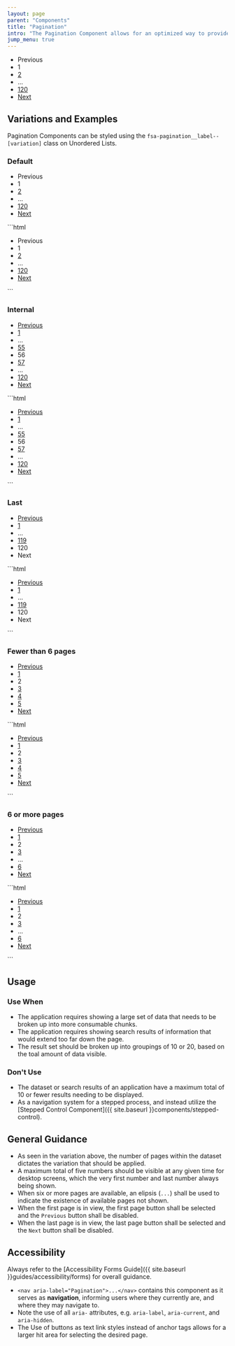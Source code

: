 ```yaml
---
layout: page
parent: "Components"
title: "Pagination"
intro: "The Pagination Component allows for an optimized way to provide a more consumable structure for large datasets."
jump_menu: true
---
```


<div class="ds-preview">
  <nav aria-label="Pagination">
    <div class="fsa-pagination" data-current="1" data-total="120">
      <ul class="fsa-pagination__list">
        <li class="fsa-pagination__item fsa-pagination__item--previous" aria-hidden="true">
          <span class="fsa-pagination__label fsa-pagination__label--previous fsa-pagination__label--disabled">Previous</span>
        </li>
        <li class="fsa-pagination__item">
          <span class="fsa-pagination__label fsa-pagination__label--current" aria-current="true">1</span>
        </li>
        <li class="fsa-pagination__item">
          <a class="fsa-pagination__label" href="link.html">2</a>
        </li>
        <li class="fsa-pagination__item" aria-hidden="true">
          <span class="fsa-pagination__label">…</span>
        </li>
        <li class="fsa-pagination__item">
          <a class="fsa-pagination__label" href="link.html">120</a>
        </li>
        <li class="fsa-pagination__item fsa-pagination__item--next">
          <a class="fsa-pagination__label fsa-pagination__label--next" href="link.html">Next</a>
        </li>
      </ul>
    </div>
  </nav>
</div>

## Variations and Examples

Pagination Components can be styled using the `fsa-pagination__label--[variation]` class on Unordered Lists.

### Default

<div class="ds-preview">
  <nav aria-label="Pagination">
    <div class="fsa-pagination" data-current="1" data-total="120">
      <ul class="fsa-pagination__list">
        <li class="fsa-pagination__item fsa-pagination__item--previous" aria-hidden="true">
          <span class="fsa-pagination__label fsa-pagination__label--previous fsa-pagination__label--disabled">Previous</span>
        </li>
        <li class="fsa-pagination__item">
          <span class="fsa-pagination__label fsa-pagination__label--current" aria-current="true">1</span>
        </li>
        <li class="fsa-pagination__item">
          <a class="fsa-pagination__label" href="link.html">2</a>
        </li>
        <li class="fsa-pagination__item" aria-hidden="true">
          <span class="fsa-pagination__label">…</span>
        </li>
        <li class="fsa-pagination__item">
          <a class="fsa-pagination__label" href="link.html">120</a>
        </li>
        <li class="fsa-pagination__item fsa-pagination__item--next">
          <a class="fsa-pagination__label fsa-pagination__label--next" href="link.html">Next</a>
        </li>
      </ul>
    </div>
  </nav>
</div>
```html
<nav aria-label="Pagination">
  <div class="fsa-pagination" data-current="1" data-total="120">
    <ul class="fsa-pagination__list">
      <li class="fsa-pagination__item fsa-pagination__item--previous" aria-hidden="true">
        <span class="fsa-pagination__label fsa-pagination__label--previous fsa-pagination__label--disabled">Previous</span>
      </li>
      <li class="fsa-pagination__item">
        <span class="fsa-pagination__label fsa-pagination__label--current" aria-current="true">1</span>
      </li>
      <li class="fsa-pagination__item">
        <a class="fsa-pagination__label" href="link.html">2</a>
      </li>
      <li class="fsa-pagination__item" aria-hidden="true">
        <span class="fsa-pagination__label">…</span>
      </li>
      <li class="fsa-pagination__item">
        <a class="fsa-pagination__label" href="link.html">120</a>
      </li>
      <li class="fsa-pagination__item fsa-pagination__item--next">
        <a class="fsa-pagination__label fsa-pagination__label--next" href="link.html">Next</a>
      </li>
    </ul>
  </div>
</nav>
```

### Internal

<div class="ds-preview">
  <nav aria-label="Pagination">
    <div class="fsa-pagination" data-current="56" data-total="120">
      <ul class="fsa-pagination__list">
        <li class="fsa-pagination__item fsa-pagination__item--previous">
          <a class="fsa-pagination__label fsa-pagination__label--previous" href="link.html">Previous</a>
        </li>
        <li class="fsa-pagination__item">
          <a class="fsa-pagination__label" href="link.html">1</a>
        </li>
        <li class="fsa-pagination__item" aria-hidden="true">
          <span class="fsa-pagination__label">…</span>
        </li>
        <li class="fsa-pagination__item">
          <a class="fsa-pagination__label" href="link.html">55</a>
        </li>
        <li class="fsa-pagination__item">
          <span class="fsa-pagination__label fsa-pagination__label--current" aria-current="true">56</span>
        </li>
        <li class="fsa-pagination__item">
          <a class="fsa-pagination__label" href="link.html">57</a>
        </li>
        <li class="fsa-pagination__item" aria-hidden="true">
          <span class="fsa-pagination__label">…</span>
        </li>
        <li class="fsa-pagination__item">
          <a class="fsa-pagination__label" href="link.html">120</a>
        </li>
        <li class="fsa-pagination__item fsa-pagination__item--next">
          <a class="fsa-pagination__label fsa-pagination__label--next" href="link.html">Next</a>
        </li>
      </ul>
    </div>
  </nav>
</div>
```html
<nav aria-label="Pagination">
  <div class="fsa-pagination" data-current="56" data-total="120">
    <ul class="fsa-pagination__list">
      <li class="fsa-pagination__item fsa-pagination__item--previous">
        <a class="fsa-pagination__label fsa-pagination__label--previous" href="link.html">Previous</a>
      </li>
      <li class="fsa-pagination__item">
        <a class="fsa-pagination__label" href="link.html">1</a>
      </li>
      <li class="fsa-pagination__item" aria-hidden="true">
        <span class="fsa-pagination__label">…</span>
      </li>
      <li class="fsa-pagination__item">
        <a class="fsa-pagination__label" href="link.html">55</a>
      </li>
      <li class="fsa-pagination__item">
        <span class="fsa-pagination__label fsa-pagination__label--current" aria-current="true">56</span>
      </li>
      <li class="fsa-pagination__item">
        <a class="fsa-pagination__label" href="link.html">57</a>
      </li>
      <li class="fsa-pagination__item" aria-hidden="true">
        <span class="fsa-pagination__label">…</span>
      </li>
      <li class="fsa-pagination__item">
        <a class="fsa-pagination__label" href="link.html">120</a>
      </li>
      <li class="fsa-pagination__item fsa-pagination__item--next">
        <a class="fsa-pagination__label fsa-pagination__label--next" href="link.html">Next</a>
      </li>
    </ul>
  </div>
</nav>
```

### Last

<div class="ds-preview">
  <nav aria-label="Pagination">
    <div class="fsa-pagination" data-current="120" data-total="120">
      <ul class="fsa-pagination__list">
        <li class="fsa-pagination__item fsa-pagination__item--previous">
          <a class="fsa-pagination__label fsa-pagination__label--previous" href="link.html">Previous</a>
        </li>
        <li class="fsa-pagination__item">
          <a class="fsa-pagination__label" href="link.html">1</a>
        </li>
        <li class="fsa-pagination__item" aria-hidden="true">
          <span class="fsa-pagination__label">…</span>
        </li>
        <li class="fsa-pagination__item">
          <a class="fsa-pagination__label" href="link.html">119</a>
        </li>
        <li class="fsa-pagination__item">
          <span class="fsa-pagination__label fsa-pagination__label--current" aria-current="true">120</span>
        </li>
        <li class="fsa-pagination__item fsa-pagination__item--next" aria-hidden="true">
          <span class="fsa-pagination__label fsa-pagination__label--next fsa-pagination__label--disabled">Next</span>
        </li>
      </ul>
    </div>
  </nav>
</div>
```html
<nav aria-label="Pagination">
  <div class="fsa-pagination" data-current="120" data-total="120">
    <ul class="fsa-pagination__list">
      <li class="fsa-pagination__item fsa-pagination__item--previous">
        <a class="fsa-pagination__label fsa-pagination__label--previous" href="link.html">Previous</a>
      </li>
      <li class="fsa-pagination__item">
        <a class="fsa-pagination__label" href="link.html">1</a>
      </li>
      <li class="fsa-pagination__item" aria-hidden="true">
        <span class="fsa-pagination__label">…</span>
      </li>
      <li class="fsa-pagination__item">
        <a class="fsa-pagination__label" href="link.html">119</a>
      </li>
      <li class="fsa-pagination__item">
        <span class="fsa-pagination__label fsa-pagination__label--current" aria-current="true">120</span>
      </li>
      <li class="fsa-pagination__item fsa-pagination__item--next" aria-hidden="true">
        <span class="fsa-pagination__label fsa-pagination__label--next fsa-pagination__label--disabled">Next</span>
      </li>
    </ul>
  </div>
</nav>
```

### Fewer than 6 pages

<div class="ds-preview">
  <nav aria-label="Pagination">
    <div class="fsa-pagination" data-current="2" data-total="5">
      <ul class="fsa-pagination__list">
        <li class="fsa-pagination__item fsa-pagination__item--previous">
          <a class="fsa-pagination__label fsa-pagination__label--previous" href="link.html">Previous</a>
        </li>
        <li class="fsa-pagination__item">
          <a class="fsa-pagination__label" href="link.html">1</a>
        </li>
        <li class="fsa-pagination__item">
          <span class="fsa-pagination__label fsa-pagination__label--current" aria-current="true">2</span>
        </li>
        <li class="fsa-pagination__item">
          <a class="fsa-pagination__label" href="link.html">3</a>
        </li>
        <li class="fsa-pagination__item">
          <a class="fsa-pagination__label" href="link.html">4</a>
        </li>
        <li class="fsa-pagination__item">
          <a class="fsa-pagination__label" href="link.html">5</a>
        </li>
        <li class="fsa-pagination__item fsa-pagination__item--next">
          <a class="fsa-pagination__label fsa-pagination__label--next" href="link.html">Next</a>
        </li>
      </ul>
    </div>
  </nav>
</div>
```html
<nav aria-label="Pagination">
  <div class="fsa-pagination" data-current="2" data-total="5">
    <ul class="fsa-pagination__list">
      <li class="fsa-pagination__item fsa-pagination__item--previous">
        <a class="fsa-pagination__label fsa-pagination__label--previous" href="link.html">Previous</a>
      </li>
      <li class="fsa-pagination__item">
        <a class="fsa-pagination__label" href="link.html">1</a>
      </li>
      <li class="fsa-pagination__item">
        <span class="fsa-pagination__label fsa-pagination__label--current" aria-current="true">2</span>
      </li>
      <li class="fsa-pagination__item">
        <a class="fsa-pagination__label" href="link.html">3</a>
      </li>
      <li class="fsa-pagination__item">
        <a class="fsa-pagination__label" href="link.html">4</a>
      </li>
      <li class="fsa-pagination__item">
        <a class="fsa-pagination__label" href="link.html">5</a>
      </li>
      <li class="fsa-pagination__item fsa-pagination__item--next">
        <a class="fsa-pagination__label fsa-pagination__label--next" href="link.html">Next</a>
      </li>
    </ul>
  </div>
</nav>
```

### 6 or more pages

<div class="ds-preview">
  <nav aria-label="Pagination">
    <div class="fsa-pagination" data-current="2" data-total="6">
      <ul class="fsa-pagination__list">
        <li class="fsa-pagination__item fsa-pagination__item--previous">
          <a class="fsa-pagination__label fsa-pagination__label--previous" href="link.html">Previous</a>
        </li>
        <li class="fsa-pagination__item">
          <a class="fsa-pagination__label" href="link.html">1</a>
        </li>
        <li class="fsa-pagination__item">
          <span class="fsa-pagination__label fsa-pagination__label--current" aria-current="true">2</span>
        </li>
        <li class="fsa-pagination__item">
          <a class="fsa-pagination__label" href="link.html">3</a>
        </li>
        <li class="fsa-pagination__item" aria-hidden="true">
          <span class="fsa-pagination__label">…</span>
        </li>
        <li class="fsa-pagination__item">
          <a class="fsa-pagination__label" href="link.html">6</a>
        </li>
        <li class="fsa-pagination__item fsa-pagination__item--next">
          <a class="fsa-pagination__label fsa-pagination__label--next" href="link.html">Next</a>
        </li>
      </ul>
    </div>
  </nav>
</div>
```html
<nav aria-label="Pagination">
  <div class="fsa-pagination" data-current="2" data-total="6">
    <ul class="fsa-pagination__list">
      <li class="fsa-pagination__item fsa-pagination__item--previous">
        <a class="fsa-pagination__label fsa-pagination__label--previous" href="link.html">Previous</a>
      </li>
      <li class="fsa-pagination__item">
        <a class="fsa-pagination__label" href="link.html">1</a>
      </li>
      <li class="fsa-pagination__item">
        <span class="fsa-pagination__label fsa-pagination__label--current" aria-current="true">2</span>
      </li>
      <li class="fsa-pagination__item">
        <a class="fsa-pagination__label" href="link.html">3</a>
      </li>
      <li class="fsa-pagination__item" aria-hidden="true">
        <span class="fsa-pagination__label">…</span>
      </li>
      <li class="fsa-pagination__item">
        <a class="fsa-pagination__label" href="link.html">6</a>
      </li>
      <li class="fsa-pagination__item fsa-pagination__item--next">
        <a class="fsa-pagination__label fsa-pagination__label--next" href="link.html">Next</a>
      </li>
    </ul>
  </div>
</nav>
```

## Usage

### Use When

* The application requires showing a large set of data that needs to be broken up into more consumable chunks.
* The application requires showing search results of information that would extend too far down the page.
* The result set should be broken up into groupings of 10 or 20, based on the toal amount of data visible.

### Don't Use

* The dataset or search results of an application have a maximum total of 10 or fewer results needing to be displayed.
* As a navigation system for a stepped process, and instead utilize the [Stepped Control Component]({{ site.baseurl }}components/stepped-control).

## General Guidance

* As seen in the variation above, the number of pages within the dataset dictates the variation that should be applied.
* A maximum total of five numbers should be visible at any given time for desktop screens, which the very first number and last number always being shown.
* When six or more pages are available, an elipsis (`...`) shall be used to indicate the existence of available pages not shown.
* When the first page is in view, the first page button shall be selected and the `Previous` button shall be disabled.
* When the last page is in view, the last page button shall be selected and the `Next` button shall be disabled.

## Accessibility

Always refer to the [Accessibility Forms Guide]({{ site.baseurl }}guides/accessibility/forms) for overall guidance.

* `<nav aria-label="Pagination">...</nav>` contains this component as it serves as **navigation**, informing users where they currently are, and where they may navigate to.
* Note the use of all `aria-` attributes, e.g. `aria-label`, `aria-current`, and `aria-hidden`.
* The Use of buttons as text link styles instead of anchor tags allows for a larger hit area for selecting the desired page.
